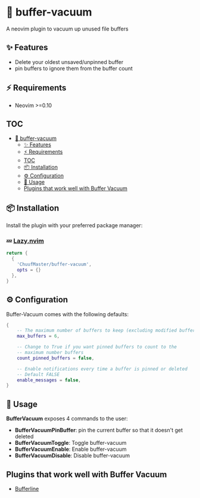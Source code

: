 # 🧹 buffer-vacuum

A neovim plugin to vacuum up unused file buffers

## ✨ Features

- Delete your oldest unsaved/unpinned buffer
- pin buffers to ignore them from the buffer count

## ⚡️ Requirements

- Neovim >=0.10

## TOC

- [🧹 buffer-vacuum](<#-buffer-vacuum>)
  - [✨ Features](<#-features>)
  - [⚡️ Requirements](<#%EF%B8%8F-requirements>)
  - [TOC](<#toc>)
  - [📦 Installation](<#-installation>)
  - [⚙️ Configuration](<#%EF%B8%8F-configuration>)
  - [🚀 Usage](<#-usage>)
  - [Plugins that work well with Buffer Vacuum](<#plugins-that-work-well-with-buffer-vacuum>)

## 📦 Installation

Install the plugin with your preferred package manager:

### 💤 [Lazy.nvim](https://github/folke/lazy.nvim)

```lua
return {
  {
    'ChuufMaster/buffer-vacuum',
    opts = {}
  },
}
```

## ⚙️ Configuration

Buffer-Vacuum comes with the following defaults:

```lua
{
    -- The maximum number of buffers to keep (excluding modified buffer)
    max_buffers = 6,

    -- Change to True if you want pinned buffers to count to the
    -- maximum number buffers
    count_pinned_buffers = false,

    -- Enable notifications every time a buffer is pinned or deleted
    -- Default FALSE
    enable_messages = false,
}
```

## 🚀 Usage

**BufferVacuum** exposes 4 commands to the user:

- **BufferVacuumPinBuffer**: pin the current buffer so that it doesn't get
  deleted
- **BufferVacuumToggle**: Toggle buffer-vacuum
- **BufferVacuumEnable**: Enable buffer-vacuum
- **BufferVacuumDisable**: Disable buffer-vacuum

## Plugins that work well with Buffer Vacuum

- [Bufferline](https://github.com/akinsho/bufferline.nvim)
